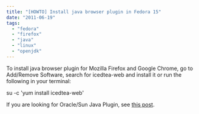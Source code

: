```yaml
---
title: "[HOWTO] Install java browser plugin in Fedora 15"
date: "2011-06-19"
tags: 
  - "fedora"
  - "firefox"
  - "java"
  - "linux"
  - "openjdk"
---
```


To install java browser plugin for Mozilla Firefox and Google Chrome, go to Add/Remove Software, search for icedtea-web and install it or run the following in your terminal:

su -c 'yum install icedtea-web'

If you are looking for Oracle/Sun Java Plugin, see [this post](http://www.khattam.info/howto-install-sunoracle-java-jdk-7-in-fedora-15-2011-08-08.html "Install Sun Java in Fedora").
